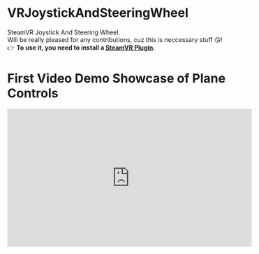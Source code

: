 # VRJoystickAndSteeringWheel
SteamVR Joystick And Steering Wheel.<br>
Will be really pleased for any contributions, cuz this is neccessary stuff 😘!
👉 <b>To use it, you need to install a <a href="https://www.assetstore.unity3d.com/en/#!/content/32647" target="blank_">SteamVR Plugin</a>.</b>

# First Video Demo Showcase of Plane Controls
<iframe width="560" height="315" src="https://www.youtube.com/embed/Zhx2gQYKlCM?rel=0&amp;showinfo=0" frameborder="0" allowfullscreen></iframe>
